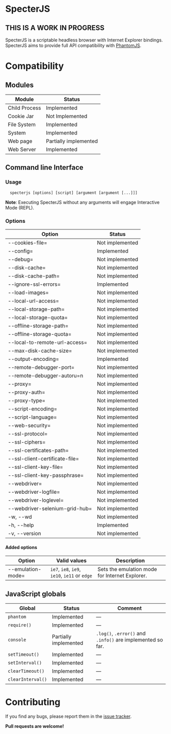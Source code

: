 # SpecterJS

## THIS IS A WORK IN PROGRESS

SpecterJS is a scriptable headless browser with Internet Explorer bindings. SpecterJS aims to provide full API compatibility with [PhantomJS](http://phantomjs.org/).

# Compatibility

## Modules

| Module  | Status |
| -------- | ----- |
| Child Process  | Implemented  |
| Cookie Jar | Not Implemented |
| File System | Implemented |
| System | Implemented |
| Web page  | Partially implemented  |
| Web Server | Implemented |

## Command line Interface

### Usage
```
  specterjs [options] [script] [argument [argument [...]]]
```

**Note**: Executing SpecterJS without any arguments will engage Interactive Mode (REPL).

### Options

| Option | Status |
|--------|--------|
| --cookies-file= | Not implemented |
| --config= | Implemented |
| --debug= | Not implemented |
| --disk-cache= | Not implemented |
| --disk-cache-path= | Not implemented |
| --ignore-ssl-errors= | Implemented |
| --load-images= | Not implemented |
| --local-url-access= | Not implemented |
| --local-storage-path= | Not implemented |
| --local-storage-quota= | Not implemented |
| --offline-storage-path= | Not implemented |
| --offline-storage-quota= | Not implemented |
| --local-to-remote-url-access= | Not implemented |
| --max-disk-cache-size= | Not implemented |
| --output-encoding= | Implemented |
| --remote-debugger-port= | Not implemented |
| --remote-debugger-autoru=n | Not implemented |
| --proxy= | Not implemented |
| --proxy-auth= | Not implemented |
| --proxy-type= | Not implemented |
| --script-encoding= | Not implemented |
| --script-language= | Not implemented |
| --web-security= | Not implemented |
| --ssl-protocol= | Not implemented |
| --ssl-ciphers= | Not implemented |
| --ssl-certificates-path= | Not implemented |
| --ssl-client-certificate-file= | Not implemented |
| --ssl-client-key-file= | Not implemented |
| --ssl-client-key-passphrase= | Not implemented |
| --webdriver= | Not implemented |
| --webdriver-logfile= | Not implemented |
| --webdriver-loglevel= | Not implemented |
| --webdriver-selenium-grid-hub= | Not implemented |
| -w, --wd | Not implemented |
| -h, --help | Implemented |
| -v, --version | Not implemented |

#### Added options

| Option | Valid values | Description |
| ------ | ------ | ----------- |
| --emulation-mode= | `ie7`, `ie8`, `ie9`, `ie10`, `ie11` or `edge` | Sets the emulation mode for Internet Explorer. |

## JavaScript globals

| Global | Status | Comment |
| ------ | ------ | ------- |
| `phantom` | Implemented | —  |
| `require()` | Implemented | — |
| `console` | Partially implemented | `.log()`, `.error()` and `.info()` are implemented so far. |
| `setTimeout()`  | Implemented | — |
| `setInterval()` | Implemented | — |
| `clearTimeout()` | Implemented |—  |
| `clearInterval()` | Implemented | — |

# Contributing

If you find any bugs, please report them in the [issue tracker](https://github.com/andyjansson/specterjs/issues).

**Pull requests are welcome!**
